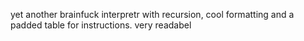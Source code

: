 yet another brainfuck interpretr with recursion, cool formatting and a padded table for instructions. very readabel